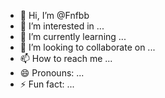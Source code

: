 - 👋 Hi, I’m @Fnfbb
- 👀 I’m interested in ...
- 🌱 I’m currently learning ...
- 💞️ I’m looking to collaborate on ...
- 📫 How to reach me ...
- 😄 Pronouns: ...
- ⚡ Fun fact: ...

<!---
Fnfbb/Fnfbb is a ✨ special ✨ repository because its `README.md` (this file) appears on your GitHub profile.
You can click the Preview link to take a look at your changes.
--->
